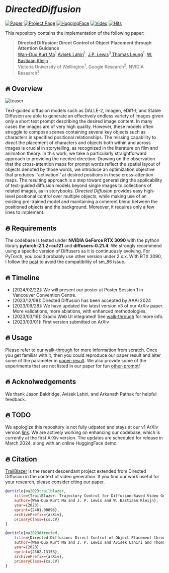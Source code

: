 
# ___***DirectedDiffusion***___

[![Paper](https://img.shields.io/badge/cs.CV-Paper-b31b1b?logo=arxiv&logoColor=red)](https://arxiv.org/abs/2302.13153)
[![Project Page](https://img.shields.io/badge/TrailBlazer-Website-green?logo=googlechrome&logoColor=green)](https://hohonu-vicml.github.io/DirectedDiffusion.Page/)
[![HuggingFace](https://img.shields.io/badge/%F0%9F%A4%97%20Hugging%20Face-Demo-blue)](https://github.com/hohonu-vicml/DirectedDiffusion?tab=readme-ov-file#fire-todo)
[![Video](https://img.shields.io/badge/YouTube-Project-c4302b?logo=youtube&logoColor=red)](https://github.com/hohonu-vicml/DirectedDiffusion?tab=readme-ov-file#fire-todo)
[![Hits](https://hits.seeyoufarm.com/api/count/incr/badge.svg?url=https%3A%2F%2Fgithub.com%2Fhohonu-vicml%2FDirectedDiffusion&count_bg=%23EA00FF&title_bg=%23555555&icon=&icon_color=%23E7E7E7&title=hits&edge_flat=false)](https://hits.seeyoufarm.com)

This repository contains the implementation of the following paper:
> **Directed Diffusion: Direct Control of Object Placement through Attention Guidance**<br>
> [Wan-Duo Kurt Ma](https://www.linkedin.com/in/kurt-ma/)<sup>1</sup>,[Avisek Lahiri](https://scholar.google.co.in/citations?user=4zgNd2UAAAAJ&hl=en)<sup>1</sup>, [J.P. Lewis](http://www.scribblethink.org/)<sup>3</sup>,[Thomas Leung](https://scholar.google.ca/citations?user=sUK_w2QAAAAJ&hl=en)<sup>1</sup>, [ W. Bastiaan Kleijn](https://people.wgtn.ac.nz/bastiaan.kleijn)<sup>1</sup>,<br>
Victoria University of Wellington<sup>1</sup>, Google Research<sup>2</sup>, NVIDIA Research<sup>3</sup>

## :fire: Overview
![teaser](./assets/figs/teaser.gif)

Text-guided diffusion models such as DALLE-2, Imagen, eDiff-I, and Stable Diffusion are able to generate an effectively endless variety of images given only a short text prompt describing the desired image content. In many cases the images are of very high quality. However, these models often struggle to compose scenes containing several key objects such as characters in specified positional relationships. The missing capability to *direct* the placement of characters and objects both within and across images is crucial in storytelling, as recognized in the literature on film and animation theory. In this work, we take a particularly straightforward approach to providing the needed direction. Drawing on the observation that the cross-attention maps for prompt words reflect the spatial layout of objects denoted by those words, we introduce an optimization objective that produces ``activation'' at desired positions in these cross-attention maps. The resulting approach is a step toward generalizing the applicability of text-guided diffusion models beyond single images to collections of related images, as in storybooks. *Directed Diffusion* provides easy high-level positional control over multiple objects, while making use of an existing pre-trained model and maintaining a coherent blend between the positioned objects and the background. Moreover, it requires only a few lines to implement.

## :fire: Requirements

The codebase is tested under **NVIDIA GeForce RTX 3090** with the python library **pytorch-2.1.2+cu121** and **diffusers-0.21.4**. We strongly recommend using a specific version of Diffusers as it is continuously evolving. For PyTorch, you could probably use other version under 2.x.x. With RTX 3090, I follow the [post](https://discuss.pytorch.org/t/geforce-rtx-3090-with-cuda-capability-sm-86-is-not-compatible-with-the-current-pytorch-installation/123499) to avoid the compatibility of sm_86 issue.

## :fire: Timeline

-   [2024/02/22]: We will present our poster at Poster Session 1 in Vancouver Convention Centre.
-   [2023/12/08]: Directed Diffusion has been accepted by AAAI 2024
-   [2023/09/28]: We have updated the latest version v3 of our ArXiv paper. More validations, more ablations, with enhanced methodologies.
-   [2023/03/16]: Gradio Web UI integrated! See [walk-through](doc/walk-through.org) for more info.
-   [2023/03/01]: First version submitted on ArXiv

## :fire: Usage

Please refer to our [walk-through](doc/walk-through.org) for more information
from scratch. Once you get familiar with it, then you could reproduce our paper
result and alter some of the parameter in [paper-result](doc/paper-result.org).
We also provide some of the experiments that are not listed in our paper for fun
[other-prompt](doc/other-prompt.org)!

## :fire: Acknolwedgements

We thank Jason Baldridge, Avisek Lahiri, and Arkanath Pathak for helpful
feedback.

## :fire: TODO

We apologize this repository is not fully udpated and stays at our v1 ArXiv
version [link](https://arxiv.org/abs/2302.13153v1). We are actively working on
enhancing our codebase, which is currently at the first ArXiv version. The
updates are scheduled for release in March 2024, along with an online
HuggingFace demo.

## :fire: Citation

 [TrailBlazer](https://hohonu-vicml.github.io/Trailblazer.Page/) is the recent
 descendant project extended from Directed Diffusion in the context of video
 generation. If you find our work useful for your research, please consider
 citing our paper.

   ```bibtex
   @article{ma2023trailblazer,
       title={TrailBlazer: Trajectory Control for Diffusion-Based Video Generation},
       author={Wan-Duo Kurt Ma and J. P. Lewis and W. Bastiaan Kleijn},
       year={2023},
       eprint={2401.00896},
       archivePrefix={arXiv},
       primaryClass={cs.CV}
   }

   @article{ma2023directed,
       title={Directed Diffusion: Direct Control of Object Placement through Attention Guidance},
       author={Wan-Duo Kurt Ma and J. P. Lewis and Avisek Lahiri and Thomas Leung and W. Bastiaan Kleijn},
       year={2023},
       eprint={2302.13153},
       archivePrefix={arXiv},
       primaryClass={cs.CV}
   }
   ```
